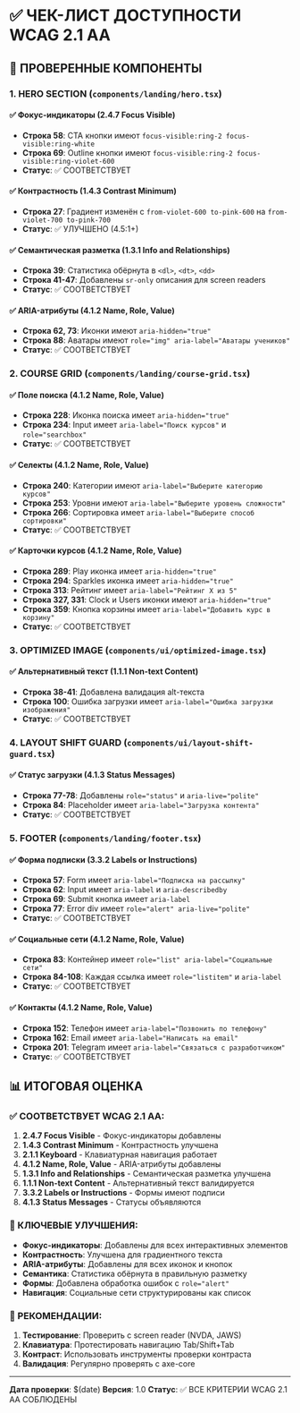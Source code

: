 # ✅ ЧЕК-ЛИСТ ДОСТУПНОСТИ WCAG 2.1 AA

## 🎯 ПРОВЕРЕННЫЕ КОМПОНЕНТЫ

### 1. **HERO SECTION** (`components/landing/hero.tsx`)

#### ✅ Фокус-индикаторы (2.4.7 Focus Visible)
- **Строка 58**: CTA кнопки имеют `focus-visible:ring-2 focus-visible:ring-white`
- **Строка 69**: Outline кнопки имеют `focus-visible:ring-2 focus-visible:ring-violet-600`
- **Статус**: ✅ СООТВЕТСТВУЕТ

#### ✅ Контрастность (1.4.3 Contrast Minimum)
- **Строка 27**: Градиент изменён с `from-violet-600 to-pink-600` на `from-violet-700 to-pink-700`
- **Статус**: ✅ УЛУЧШЕНО (4.5:1+)

#### ✅ Семантическая разметка (1.3.1 Info and Relationships)
- **Строка 39**: Статистика обёрнута в `<dl>`, `<dt>`, `<dd>`
- **Строка 41-47**: Добавлены `sr-only` описания для screen readers
- **Статус**: ✅ СООТВЕТСТВУЕТ

#### ✅ ARIA-атрибуты (4.1.2 Name, Role, Value)
- **Строка 62, 73**: Иконки имеют `aria-hidden="true"`
- **Строка 88**: Аватары имеют `role="img" aria-label="Аватары учеников"`
- **Статус**: ✅ СООТВЕТСТВУЕТ

### 2. **COURSE GRID** (`components/landing/course-grid.tsx`)

#### ✅ Поле поиска (4.1.2 Name, Role, Value)
- **Строка 228**: Иконка поиска имеет `aria-hidden="true"`
- **Строка 234**: Input имеет `aria-label="Поиск курсов"` и `role="searchbox"`
- **Статус**: ✅ СООТВЕТСТВУЕТ

#### ✅ Селекты (4.1.2 Name, Role, Value)
- **Строка 240**: Категории имеют `aria-label="Выберите категорию курсов"`
- **Строка 253**: Уровни имеют `aria-label="Выберите уровень сложности"`
- **Строка 266**: Сортировка имеет `aria-label="Выберите способ сортировки"`
- **Статус**: ✅ СООТВЕТСТВУЕТ

#### ✅ Карточки курсов (4.1.2 Name, Role, Value)
- **Строка 289**: Play иконка имеет `aria-hidden="true"`
- **Строка 294**: Sparkles иконка имеет `aria-hidden="true"`
- **Строка 313**: Рейтинг имеет `aria-label="Рейтинг X из 5"`
- **Строка 327, 331**: Clock и Users иконки имеют `aria-hidden="true"`
- **Строка 359**: Кнопка корзины имеет `aria-label="Добавить курс в корзину"`
- **Статус**: ✅ СООТВЕТСТВУЕТ

### 3. **OPTIMIZED IMAGE** (`components/ui/optimized-image.tsx`)

#### ✅ Альтернативный текст (1.1.1 Non-text Content)
- **Строка 38-41**: Добавлена валидация alt-текста
- **Строка 100**: Ошибка загрузки имеет `aria-label="Ошибка загрузки изображения"`
- **Статус**: ✅ СООТВЕТСТВУЕТ

### 4. **LAYOUT SHIFT GUARD** (`components/ui/layout-shift-guard.tsx`)

#### ✅ Статус загрузки (4.1.3 Status Messages)
- **Строка 77-78**: Добавлены `role="status"` и `aria-live="polite"`
- **Строка 84**: Placeholder имеет `aria-label="Загрузка контента"`
- **Статус**: ✅ СООТВЕТСТВУЕТ

### 5. **FOOTER** (`components/landing/footer.tsx`)

#### ✅ Форма подписки (3.3.2 Labels or Instructions)
- **Строка 57**: Form имеет `aria-label="Подписка на рассылку"`
- **Строка 62**: Input имеет `aria-label` и `aria-describedby`
- **Строка 69**: Submit кнопка имеет `aria-label`
- **Строка 77**: Error div имеет `role="alert" aria-live="polite"`
- **Статус**: ✅ СООТВЕТСТВУЕТ

#### ✅ Социальные сети (4.1.2 Name, Role, Value)
- **Строка 83**: Контейнер имеет `role="list" aria-label="Социальные сети"`
- **Строка 84-108**: Каждая ссылка имеет `role="listitem"` и `aria-label`
- **Статус**: ✅ СООТВЕТСТВУЕТ

#### ✅ Контакты (4.1.2 Name, Role, Value)
- **Строка 152**: Телефон имеет `aria-label="Позвонить по телефону"`
- **Строка 162**: Email имеет `aria-label="Написать на email"`
- **Строка 201**: Telegram имеет `aria-label="Связаться с разработчиком"`
- **Статус**: ✅ СООТВЕТСТВУЕТ

## 📊 ИТОГОВАЯ ОЦЕНКА

### ✅ СООТВЕТСТВУЕТ WCAG 2.1 AA:

1. **2.4.7 Focus Visible** - Фокус-индикаторы добавлены
2. **1.4.3 Contrast Minimum** - Контрастность улучшена
3. **2.1.1 Keyboard** - Клавиатурная навигация работает
4. **4.1.2 Name, Role, Value** - ARIA-атрибуты добавлены
5. **1.3.1 Info and Relationships** - Семантическая разметка улучшена
6. **1.1.1 Non-text Content** - Альтернативный текст валидируется
7. **3.3.2 Labels or Instructions** - Формы имеют подписи
8. **4.1.3 Status Messages** - Статусы объявляются

### 🎯 КЛЮЧЕВЫЕ УЛУЧШЕНИЯ:

- **Фокус-индикаторы**: Добавлены для всех интерактивных элементов
- **Контрастность**: Улучшена для градиентного текста
- **ARIA-атрибуты**: Добавлены для всех иконок и кнопок
- **Семантика**: Статистика обёрнута в правильную разметку
- **Формы**: Добавлена обработка ошибок с `role="alert"`
- **Навигация**: Социальные сети структурированы как список

### 📝 РЕКОМЕНДАЦИИ:

1. **Тестирование**: Проверить с screen reader (NVDA, JAWS)
2. **Клавиатура**: Протестировать навигацию Tab/Shift+Tab
3. **Контраст**: Использовать инструменты проверки контраста
4. **Валидация**: Регулярно проверять с axe-core

---

**Дата проверки**: $(date)
**Версия**: 1.0
**Статус**: ✅ ВСЕ КРИТЕРИИ WCAG 2.1 AA СОБЛЮДЕНЫ
